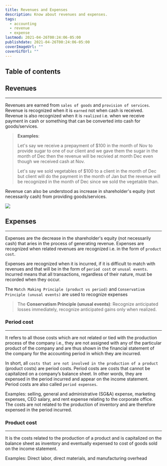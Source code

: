 ```yaml
---
title: Revenues and Expenses
description: Know about revenues and expenses.
tags:
  - accounting
  - revenue
  - expense
lastmod: 2021-04-26T00:24:06-05:00
publishdate: 2021-04-26T00:24:06-05:00
coverImageUrl: ""
coverGifUrl: ""
---
```


## Table of contents

## Revenues

---

Revenues are earned from `sales of goods` and `provision of services`. Revenue is recognized when it is `earned` not when cash is received. Revenue is also recognized when it is `realized` i.e. when we receive payment in cash or something that can be converted into cash for goods/services.

> **Examples**:
>
> Let's say we receive a prepayment of $100 in the month of Nov to provide sugar to one of our client and we gave them the sugar in the month of Dec then the revenue will be recivied at month Dec even though we received cash at Nov.
>
> Let's say we sold vegetables of $100 to a client in the month of Dec but client will do the payment in the month of Jan but the revenue will be recognized in the month of Dec since we sold the vegetable than.

Revenue can also be understood as increase in shareholder's equity (not necessarily cash) from providing goods/services.

![](https://media.giphy.com/media/fGLM3nGAbD1WOCNblY/giphy.gif)

## Expenses

---

Expenses are the decrease in the shareholder's equity (not necessarily cash) that aries in the process of generating revenue. Expenses are recognized when related revenues are recognized i.e. in the form of `product cost`.

Expenses are recognized when it is incurred, if it is difficult to match with revenues and that will be in the form of `period cost` or `unusal events`. Incurred means that all transactions, regardless of their nature, must be recorded when they occur.

The `Match Making Principle (product vs period)` and `Conservatism Principle (unusal events)` are used to recognize expenses

> The **Conservatism Principle (unusal events)**: Recognize anticipated losses immediately, recognize anticipated gains only when realized.

### Period cost

---

It refers to all those costs which are not related or tied with the production process of the company i.e., they are not assigned with any of the particular product of the company and are thus shown in the financial statement of the company for the accounting period in which they are incurred.

In short, all `costs that are not involved in the production of a product` (product costs) are period costs. Period costs are costs that cannot be capitalized on a company’s balance sheet. In other words, they are expensed in the period incurred and appear on the income statement. Period costs are also called `period expenses`.

Examples: selling, general and administrative (SG&A) expense, marketing expenses, CEO salary, and rent expense relating to the corporate office. The costs are not related to the production of inventory and are therefore expensed in the period incurred.

### Product cost

---

It is the costs related to the production of a product and is capitalized on the balance sheet as inventory and eventually expensed to cost of goods sold on the income statement.

Examples: Direct labor, direct materials, and manufacturing overhead
